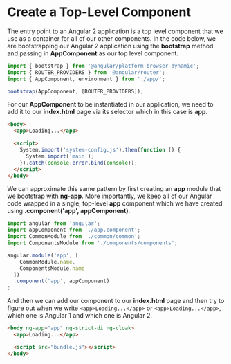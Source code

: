 # Create a Top-Level Component

The entry point to an Angular 2 application is a top level component that we use as a container for all of our other components. In the code below, we are bootstrapping our Angular 2 application using the **bootstrap** method and passing in **AppComponent** as our top level component. 

```javascript
import { bootstrap } from '@angular/platform-browser-dynamic';
import { ROUTER_PROVIDERS } from '@angular/router';
import { AppComponent, environment } from './app/';

bootstrap(AppComponent, [ROUTER_PROVIDERS]);
```

For our **AppComponent** to be instantiated in our application, we need to add it to our **index.html** page via its selector which in this case is **app**.  

```html
<body>
  <app>Loading...</app>

  <script>
    System.import('system-config.js').then(function () {
      System.import('main');
    }).catch(console.error.bind(console));
  </script>
</body>
```

We can approximate this same pattern by first creating an **app** module that we bootstrap with **ng-app**. More importantly, we keep all of our Angular code wrapped in a single, top-level **app** component which we have created using **.component('app', appComponent)**. 

```javascript
import angular from 'angular';
import appComponent from './app.component';
import CommonModule from './common/common';
import ComponentsModule from './components/components';

angular.module('app', [
    CommonModule.name,
    ComponentsModule.name
  ])
  .component('app', appComponent)
;
```

And then we can add our component to our **index.html** page and then try to figure out when we write `<app>Loading...</app>` or `<app>Loading...</app>`, which one is Angular 1 and which one is Angular 2.

```html
<body ng-app="app" ng-strict-di ng-cloak>
  <app>Loading...</app>

  <script src="bundle.js"></script>
</body>
```
